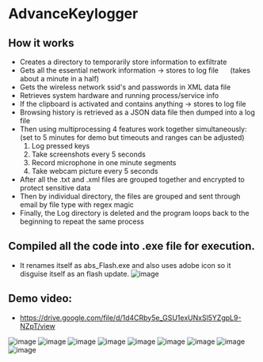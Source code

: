 # AdvanceKeylogger
## How it works
- Creates a directory to temporarily store information to exfiltrate
- Gets all the essential network information -> stores to log file &nbsp;&nbsp;&nbsp;&nbsp; (takes about a minute in a half)
- Gets the wireless network ssid's and passwords in XML data file
- Retrieves system hardware and running process/service info
- If the clipboard is activated and contains anything -> stores to log file
- Browsing history is retrieved as a JSON data file then dumped into a log file
- Then using multiprocessing 4 features work together simultaneously: &nbsp;&nbsp;&nbsp;&nbsp; (set to 5 minutes for demo but timeouts and ranges can be adjusted)
  1. Log pressed keys
  2. Take screenshots every 5 seconds
  3. Record microphone in one minute segments
  4. Take webcam picture every 5 seconds
- After all the .txt and .xml files are grouped together and encrypted to protect sensitive data
- Then by individual directory, the files are grouped and sent through email by file type with regex magic
- Finally, the Log directory is deleted and the program loops back to the beginning to repeat the same process
## Compiled all the code into .exe file for execution.
 -  It renames itself as abs_Flash.exe and also uses adobe icon so it disguise itself as an flash update.
 ![image](https://user-images.githubusercontent.com/67306442/175810909-bc4751ab-15ac-485f-b07a-95b17b740c41.png)

## Demo video:
- https://drive.google.com/file/d/1d4CRby5e_GSU1exUNxSl5YZgpL9-NZpT/view

![image](https://user-images.githubusercontent.com/67306442/174436866-a759feca-2efb-4289-ab00-05502d62a18d.png)
![image](https://user-images.githubusercontent.com/67306442/174436902-7be77b1d-1313-4c8e-a2d3-e30e477df297.png)
![image](https://user-images.githubusercontent.com/67306442/174436924-28eeb002-b784-4b6c-b44e-15a98112d5d4.png)
![image](https://user-images.githubusercontent.com/67306442/174436931-24344a99-56ce-44eb-86c4-fe1e693c603c.png)
![image](https://user-images.githubusercontent.com/67306442/174436938-f5fc6d14-577e-4eb0-8f29-813022254997.png)
![image](https://user-images.githubusercontent.com/67306442/174436942-741e80d3-b832-48ae-a2ea-bb592505b2c9.png)
![image](https://user-images.githubusercontent.com/67306442/174436947-6ff24d49-0dd4-435b-87b6-48274d764a99.png)
![image](https://user-images.githubusercontent.com/67306442/174436951-4e7f42b2-1245-433c-ad0d-9b050138922c.png)
![image](https://user-images.githubusercontent.com/67306442/174436959-7c6e4615-3b2b-4d2b-a5b8-ef1e91a202b0.png)
